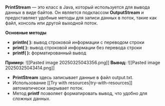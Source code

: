 
**PrintStream** — это класс в Java, который используется для вывода данных в виде байтов. Он является подклассом **OutputStream** и предоставляет удобные методы для записи данных в поток, такие как файл, консоль или другой выходной поток. 

**Основные методы**
- **println( ):** вывод строковой информации с переводом строки
- **print( ):** вывод строковой информации без перевода строки
- **printf( ):** форматированный вывод

**Пример:**
![[Pasted image 20250325043356.png]]
**Вывод:**
![[Pasted image 20250325043414.png]]
- **PrintStream** здесь записывает данные в файл output.txt.
- Использование [[Try with resources|try-with-resources]] автоматически закрывает поток.
- Метод **printf** позволяет форматировать вывод, что удобно для сложных данных.
